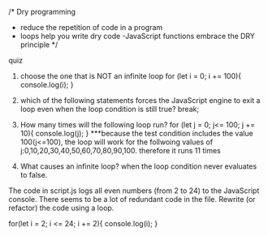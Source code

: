 /*
Dry programming
 - reduce the repetition of code in a program
 - loops help you write dry code
 -JavaScript functions embrace the DRY principle
 */

quiz 
1. choose the one that is NOT an infinite loop
  for (let i = 0; i += 100){
    console.log(i);
  }
2. which of the following statements forces the JavaScript engine to exit a loop even when the loop condition is still true? 
  break; 

3. How many times will the following loop run? 
  for (let j = 0; j<= 100; j += 10){
    console.log(j);
  }
    ***because the test condition includes the value 100(j<=100), the loop will work 
        for the follwoing values of j:0,10,20,30,40,50,60,70,80,90,100. therefore it runs 11 times
4. What causes an infinite loop? 
  when the loop condition never evaluates to false. 

The code in script.js logs all even numbers (from 2 to 24) to the JavaScript console. There seems to be a lot of redundant code in the file. Rewrite (or refactor) the code using a loop.

  for(let i = 2; i <= 24; i += 2){
    console.log(i);
  }
